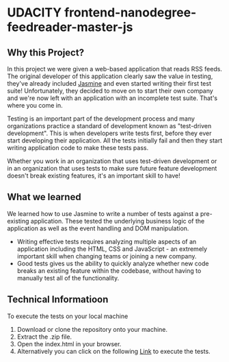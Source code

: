# UDACITY frontend-nanodegree-feedreader-master-js

## Why this Project?

In this project we were given a web-based application that reads RSS feeds. The original developer of this application clearly saw the value in testing, they've already included [Jasmine](http://jasmine.github.io/) and even started writing their first test suite! Unfortunately, they decided to move on to start their own company and we're now left with an application with an incomplete test suite. That's where you come in.

Testing is an important part of the development process and many organizations practice a standard of development known as "test-driven development". This is when developers write tests first, before they ever start developing their application. All the tests initially fail and then they start writing application code to make these tests pass.

Whether you work in an organization that uses test-driven development or in an organization that uses tests to make sure future feature development doesn't break existing features, it's an important skill to have!


## What we learned

We learned how to use Jasmine to write a number of tests against a pre-existing application. These tested the underlying business logic of the application as well as the event handling and DOM manipulation.

* Writing effective tests requires analyzing multiple aspects of an application including the HTML, CSS and JavaScript - an extremely important skill when changing teams or joining a new company.
* Good tests gives us the ability to quickly analyze whether new code breaks an existing feature within the codebase, without having to manually test all of the functionality.


## Technical Informatioon

To execute the tests on your local machine

1. Download or clone the repository onto your machine.
2. Extract the .zip file.
3. Open the index.html in your browser.
4. Alternatively you can click on the following [Link](https://jsoto3000.github.io) to execute the tests.
